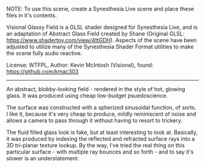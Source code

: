 NOTE: To use this scene, create a Synesthesia Live scene and place these files in it's contents.

Visional Glassy Field is a GLSL shader designed for Synesthesia Live, and is an adaptation of Abstract Glass Field created by Shane (Original GLSL: https://www.shadertoy.com/view/4ttGDH). 
Aspects of the scene have been adjusted to utilize many of the Synesthesia Shader Format utilities to make the scene fully audio reactive.

License: WTFPL, Author: Kevin McIntosh (Visional), found: https://github.com/kmac303

------------------------------------------------------------------------------

An abstract, blobby-looking field - rendered in the style of hot, glowing glass. It was produced using cheap low-budget psuedoscience.

The surface was constructed with a spherized sinusoidal function, of sorts. I like it, because 
it's very cheap to produce, mildly reminiscent of noise and allows a camera to pass through it 
without having to resort to trickery.

The fluid filled glass look is fake, but at least interesting to look at. Basically, it was
produced by indexing the reflected and refracted surface rays into a 3D tri-planar texture
lookup. By the way, I've tried the real thing on this particular surface - with multiple ray 
bounces and so forth - and to say it's slower is an understatement.
